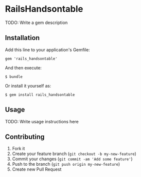 # RailsHandsontable

TODO: Write a gem description

## Installation

Add this line to your application's Gemfile:

    gem 'rails_handsontable'

And then execute:

    $ bundle

Or install it yourself as:

    $ gem install rails_handsontable

## Usage

TODO: Write usage instructions here

## Contributing

1. Fork it
2. Create your feature branch (`git checkout -b my-new-feature`)
3. Commit your changes (`git commit -am 'Add some feature'`)
4. Push to the branch (`git push origin my-new-feature`)
5. Create new Pull Request
